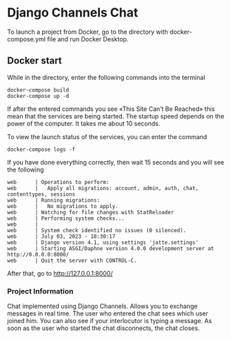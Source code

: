 # Django Channels Chat
To launch a project from Docker, go to the directory with docker-compose.yml file and run Docker Desktop.
## Docker start
While in the directory, enter the following commands into the terminal
```
docker-compose build
docker-compose up -d
```
If after the entered commands you see «This Site Can’t Be Reached» this mean that the services are being started. The startup speed depends on the power of the computer. It takes me about 10 seconds.

To view the launch status of the services, you can enter the command
```
docker-compose logs -f
```

If you have done everything correctly, then wait 15 seconds and you will see the following
```
web      | Operations to perform:
web      |   Apply all migrations: account, admin, auth, chat, contenttypes, sessions
web      | Running migrations:
web      |   No migrations to apply.
web      | Watching for file changes with StatReloader
web      | Performing system checks...
web      | 
web      | System check identified no issues (0 silenced).
web      | July 03, 2023 - 18:30:17
web      | Django version 4.1, using settings 'jatte.settings'
web      | Starting ASGI/Daphne version 4.0.0 development server at http://0.0.0.0:8000/
web      | Quit the server with CONTROL-C.
```

After that, go to http://127.0.0.1:8000/

###  Project Information
Chat implemented using Django Channels. Allows you to exchange messages in real time. The user who entered the chat sees which user joined him. You can also see if your interlocutor is typing a message. As soon as the user who started the chat disconnects, the chat closes.
